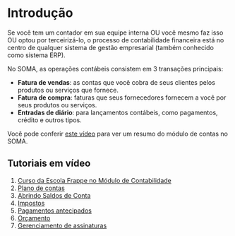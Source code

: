# Introdução


Se você tem um contador em sua equipe interna OU você mesmo faz isso OU optou por terceirizá-lo, o processo de contabilidade financeira está no centro de qualquer sistema de gestão empresarial (também conhecido como sistema ERP).


No SOMA, as operações contábeis consistem em 3 transações principais:


* **Fatura de vendas**: as contas que você cobra de seus clientes pelos produtos ou serviços que fornece.
* **Fatura de compra**: faturas que seus fornecedores fornecem a você por seus produtos ou serviços.
* **Entradas de diário**: para lançamentos contábeis, como pagamentos, crédito e outros tipos.


Você pode conferir [este vídeo](https://www.youtube.com/watch?v=5wjollWN0OA) para ver um resumo do módulo de contas no SOMA.


## Tutoriais em vídeo


1. [Curso da Escola Frappe no Módulo de Contabilidade](https://frappe.school/courses/erpnext-accounting)
2. [Plano de contas](https://docs.erpnext.com/docs/v13/user/videos/learn/chart-of-accounts.html)
3. [Abrindo Saldos de Conta](https://docs.erpnext.com/docs/v13/user/videos/learn/opening-account-balances.html)
4. [Impostos](https://docs.erpnext.com/docs/v13/user/videos/learn/taxes.html)
5. [Pagamentos antecipados](https://docs.erpnext.com/docs/v13/user/videos/learn/advance-payments.html)
6. [Orçamento](https://docs.erpnext.com/docs/v13/user/videos/learn/budgeting.html)
7. [Gerenciamento de assinaturas](https://docs.erpnext.com/docs/v13/user/videos/learn/subscription.html)
